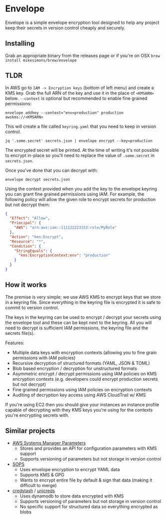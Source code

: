# Envelope

Envelope is a simple envelope encryption tool designed to help any project keep their secrets in version control cheaply and securely.

## Installing
Grab an appropriate binary from the releases page or if you're on OSX `brew install mikesimons/brew/envelope`

## TLDR
In AWS go to `IAM -> Encryption keys` (bottom of left menu) and create a KMS key. Grab the full ARN of the key and use it in the place of `<KMSARN>` below. `--context` is optional but recommended to enable fine grained permissions:
```
envelope addkey --context="env=production" production awskms://<KMSARN>
```
This will create a file called `keyring.yaml` that you need to keep in version control.

```
jq '.some.secret' secrets.json | envelope encrypt --key=production
```
The encrypted secret will be printed. At the time of writing it's not possible to encrypt in-place so you'll need to replace the value of `.some.secret` in `secrets.json`.

Once you've done that you can decrypt with:
```
envelope decrypt secrets.json
```

Using the context provided when you add the key to the envelope keyring you can grant fine grained permissions using IAM. For example, the following policy will allow the given role to encrypt secrets for production but not decrypt them:
```json
{
  "Effect": "Allow",
  "Principal": {
    "AWS": "arn:aws:iam::111122223333:role/MyRole"
  },
  "Action": "kms:Encrypt",
  "Resource": "*",
  "Condition": {
    "StringEquals": {
      "kms:EncryptionContext:env": "production"
    }
  }
}
```

## How it works
The premise is very simple; we use AWS KMS to encrypt keys that we store in a keyring file.
Since everything in the keyring file is encrypted it is safe to commit to version control.

The keys in the keyring can be used to encrypt / decrypt your secrets using the envelope tool and these can be kept next to the keyring.
All you will need to decrypt is sufficient IAM permissions, the keyring file and the secrets file(s).

Features:
- Multiple data keys with encryption contexts (allowing you to fine grain permissions with IAM policies)
- Recursive decryption of structured formats (YAML, JSON & TOML)
- Blob based encryption / decryption for unstructured formats
- Asymmetric encrypt / decrypt permissions using IAM policies on KMS encryption contexts (e.g. developers could encrypt production secrets but not decrypt)
- Fine grained permissions using IAM policies on encryption contexts
- Auditing of decryption key access using AWS CloudTrail w/ KMS

If you're using EC2 then you should give your instances an instance profile capable of decrypting with they KMS keys you're using for the contexts you're encrypting secrets with.

## Similar projects
- [AWS Systems Manager Parameters](https://docs.aws.amazon.com/systems-manager/latest/userguide/systems-manager-paramstore.html)
  - Stores and provides an API for configuration parameters with KMS support
  - Supports versioning of parameters but not storage in version control
- [SOPS](https://github.com/mozilla/sops)
  - Uses envelope encryption to encrypt YAML data
  - Supports KMS & GPG
  - Wants to encrypt entire file by default & sign that data (making it difficult to merge)
- [credstash](https://github.com/fugue/credstash) / [unicreds](https://github.com/Versent/unicreds)
  - Uses dynamodb to store data encrypted with KMS
  - Supports versioning of parameters but not storage in version control
  - No specific support for structured data so everything encrypted as blobs
